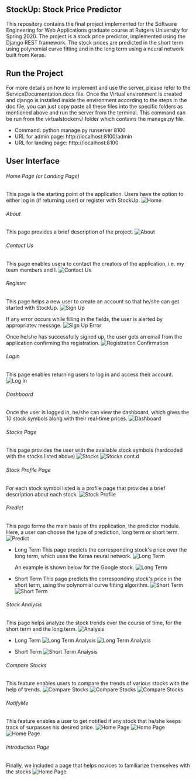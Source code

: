 ## StockUp: Stock Price Predictor

This repository contains the final project implemented for the Software Engineering for Web Applications graduate course at Rutgers University for Spring 2020. The project is a stock price predictor, implemented using the Django REST framework. The stock prices are predicted in the short term using polynomial curve fitting and in the long term using a neural network built from Keras.

## Run the Project
For more details on how to implement and use the server, please refer to the ServiceDocumentation.docx file. Once the Virtual environment is created and django is installed inside the environment according to the steps in the doc file, you can just copy paste all these files into the specific folders as mentioned above and run the server from the terminal.
This command can be run from the virtualstockenv/ folder which contains the manage.py file.

* Command: python manage.py runserver 8100
* URL for admin page: http://localhost:8100/admin
* URL for landing page: http://localhost:8100

## User Interface

###### Home Page (or Landing Page)
This page is the starting point of the application. Users have the option to either log in (if returning user) or register with StockUp. 
![Home](/Images/Home.JPG)

###### About 
This page provides a brief description of the project.
![About](/Images/About.JPG)

###### Contact Us
This page enables usera to contact the creators of the application, i.e. my team members and I.
![Contact Us](/Images/ContactUs.JPG)

###### Register

This page helps a new user to create an account so that he/she can get started with StockUp.
![Sign Up](/Images/SignUp.JPG)

If any error occurs while filling in the fields, the user is alerted by appropriatev message.
![Sign Up Error](/Images/SignUp_Error.JPG)

Once he/she has successfully signed up, the user gets an email from the application confirming the registration.
![Registration Confirmation](/Images/SignUp_Confirmation.JPG)

###### Login
This page enables returning users to log in and access their account.
![Log In](/Images/LogIn.JPG)

###### Dashboard
Once the user is logged in, he/she can view the dashboard, which gives the 10 stock symbols along with their real-time prices.
![Dashboard](/Images/LoggedInPage.JPG)

###### Stocks Page
This page provides the user with the available stock symbols (hardcoded with the stocks listed above)
![Stocks](/Images/Stocks.JPG)
![Stocks cont.d](/Images/Stocks2.JPG)

###### Stock Profile Page
For each stock symbol listed is a profile page that provides a brief description about each stock.
![Stock Profile](/Images/Stocks_Desc.JPG)

###### Predict
This page forms the main basis of the application, the predictor module. Here, a user can choose the type of prediction, long term or short term.
![Predict](/Images/Predict.JPG)

  * Long Term
    This page predicts the corresponding stock's price over the long term, which uses the Keras neural network.
    ![Long Term](/Images/LongTerm.JPG)
    
    An example is shown below for the Google stock.
    ![Long Term](/Images/LongTerm_GOOGL.JPG)
    
  * Short Term
    This page predicts the corresponding stock's price in the short term, using the polynomial curve fitting algorithm.
    ![Short Term](/Images/ShortTerm.JPG)
    ![Short Term](/Images/ShortTerm2.JPG)
    
###### Stock Analysis
This page helps analyze the stock trends over the course of time, for the short term and the long term.
![Analysis](/Images/Analysis.JPG)

  * Long Term
    ![Long Term Analysis](/Images/LongTermAnalysis.JPG)
    ![Long Term Analysis](/Images/HistoricalRecords.JPG)
    
  * Short Term
    ![Short Term Analysis](/Images/ShortTermAnalysis.JPG)
    
###### Compare Stocks
This feature enables users to compare the trends of various stocks with the help of trends.
![Compare Stocks](/Images/Compare_Stocks.jpg)
![Compare Stocks](/Images/Stock_Comparison.JPG)
![Compare Stocks](/Images/Comparison_Graph.JPG)

###### NotifyMe
This feature enables a user to get notified if any stock that he/she keeps track of surpasses his desired price.
![Home Page](/Images/NotifyMe.JPG)
![Home Page](/Images/NotifyMe2.JPG)
![Home Page](/Images/PriceChange_Alert.JPG)

###### Introduction Page
Finally, we included a page that helps novices to familiarize themselves with the stocks
![Home Page](/Images/NewtoStocks.JPG)
